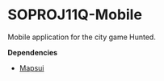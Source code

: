 # SOPROJ11Q-Mobile
Mobile application for the city game Hunted.

**Dependencies**
- [Mapsui](https://mapsui.com/)
